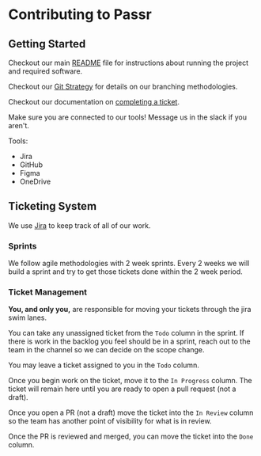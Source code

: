 # Contributing to Passr

## Getting Started

Checkout our main [README](../README.md) file for instructions about running the project and required software.

Checkout our [Git Strategy](<./Git Strategy.md>) for details on our branching methodologies.

Checkout our documentation on [completing a ticket](<./Completed Ticket.md>).

Make sure you are connected to our tools! Message us in the slack if you aren't.

Tools:

-   Jira
-   GitHub
-   Figma
-   OneDrive

## Ticketing System

We use [Jira](passr.atlassian.net) to keep track of all of our work.

### Sprints

We follow agile methodologies with 2 week sprints. Every 2 weeks we will build a sprint and try to get those tickets done within the 2 week period.

### Ticket Management

**You, and only you,** are responsible for moving your tickets through the jira swim lanes.

You can take any unassigned ticket from the `Todo` column in the sprint. If there is work in the backlog you feel should be in a sprint, reach out to the team in the channel so we can decide on the scope change.

You may leave a ticket assigned to you in the `Todo` column.

Once you begin work on the ticket, move it to the `In Progress` column. The ticket will remain here until you are ready to open a pull request (not a draft).

Once you open a PR (not a draft) move the ticket into the `In Review` column so the team has another point of visibility for what is in review.

Once the PR is reviewed and merged, you can move the ticket into the `Done` column.

